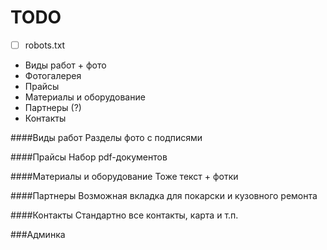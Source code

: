 # TODO

 - [ ] robots.txt
 - Виды работ + фото
 - Фотогалерея
 - Прайсы
 - Материалы и оборудование
 - Партнеры (?)
 - Контакты

####Виды работ
Разделы фото с подписями 

####Прайсы
Набор pdf-документов

####Материалы и оборудование
Тоже текст + фотки

####Партнеры 
Возможная вкладка для покарски и кузовного ремонта 

####Контакты
Стандартно все контакты, карта и т.п.

###Админка
